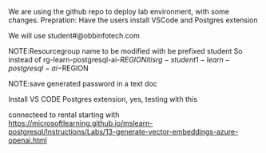 We are using the github repo to deploy lab environment, with some changes.
Prepration:
    Have the users install VSCode and Postgres extension

We will use student#@obbinfotech.com

NOTE:Resourcegroup name to be modified with be prefixed student
So instead of rg-learn-postgresql-ai-$REGION
it is rg-student1-learn-postgresql-ai-$REGION

NOTE:save generated password in a text doc


Install VS CODE
Postgres extension, yes, testing with this

connecteed to rental starting with 
https://microsoftlearning.github.io/mslearn-postgresql/Instructions/Labs/13-generate-vector-embeddings-azure-openai.html
